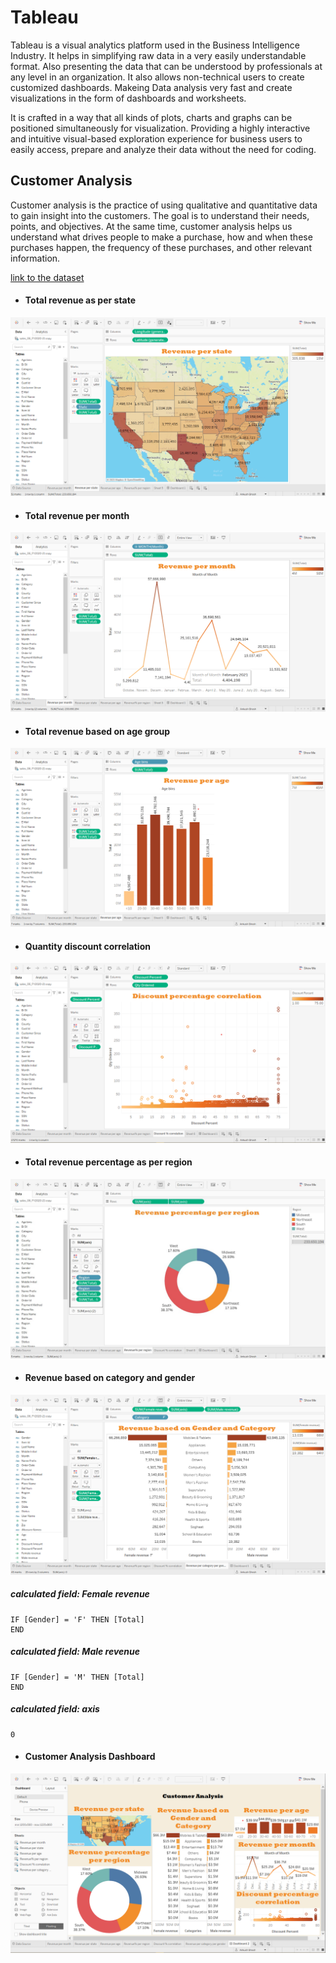 
# Tableau
Tableau is a visual analytics platform used in the Business Intelligence Industry.  It helps in simplifying raw data in a very easily understandable format. Also presenting the data that can be understood by professionals at any level in an organization. It also allows non-technical users to create customized dashboards. Makeing Data analysis very fast and create visualizations in the form of dashboards and worksheets. 

It is crafted in a way that all kinds of plots, charts and graphs can be positioned simultaneously for visualization. Providing a highly interactive and intuitive visual-based exploration experience for business users to easily access, prepare and analyze their data without the need for coding.





## Customer Analysis
Customer analysis is the practice of using qualitative and quantitative data to gain insight into the customers. The goal is to understand their needs, points, and objectives. At the same time, customer analysis helps us understand what drives people to make a purchase, how and when these purchases happen, the frequency of these purchases, and other relevant information.

[link to the dataset](https://www.kaggle.com/datasets/saileshedara/customer-analysis)

- #### Total revenue as per state
![Revenue](https://github.com/DragnaRR/Tableau-analysis/blob/main/screenshots/revenue_state.PNG)

- #### Total revenue per month
![Revenue](https://github.com/DragnaRR/Tableau-analysis/blob/main/screenshots/revenue_mon.PNG)

- #### Total revenue based on age group
![Revenue](https://github.com/DragnaRR/Tableau-analysis/blob/main/screenshots/revenue_age.PNG)

- #### Quantity discount correlation
![discount_corr](https://github.com/DragnaRR/Tableau-analysis/blob/main/screenshots/discount_correlation.PNG)

- #### Total revenue percentage as per region
![revenue](https://github.com/DragnaRR/Tableau-analysis/blob/main/screenshots/revenue_region.PNG)

- #### Revenue based on category and gender
![revenue](https://github.com/DragnaRR/Tableau-analysis/blob/main/screenshots/revenue_gender.PNG)
##### calculated field: Female revenue
```
IF [Gender] = 'F' THEN [Total]
END
```
##### calculated field: Male revenue
```
IF [Gender] = 'M' THEN [Total]
END
```
##### calculated field: axis
```
0
```
- #### Customer Analysis Dashboard
![customer](https://github.com/DragnaRR/Tableau-analysis/blob/main/screenshots/customer.PNG)
